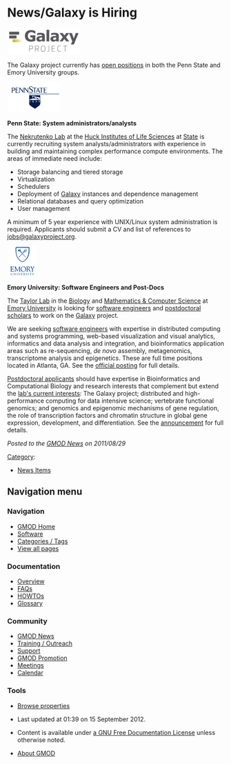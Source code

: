 



<span id="top"></span>




# <span dir="auto">News/Galaxy is Hiring</span>











<a href="http://galaxyproject.org/wiki/News/Galaxy%20is%20Hiring"
rel="nofollow" title="Galaxy Project is hiring"><img
src="https://raw.githubusercontent.com/GMOD/gmod.github.io/main/mediawiki/images/thumb/c/c7/GalaxyLogoBigger.png/170px-GalaxyLogoBigger.png"
srcset="https://raw.githubusercontent.com/GMOD/gmod.github.io/main/mediawiki/images/thumb/c/c7/GalaxyLogoBigger.png/255px-GalaxyLogoBigger.png 1.5x, https://raw.githubusercontent.com/GMOD/gmod.github.io/main/mediawiki/images/thumb/c/c7/GalaxyLogoBigger.png/340px-GalaxyLogoBigger.png 2x"
width="170" height="60" alt="Galaxy Project is hiring" /></a>



The Galaxy project currently has
<a href="http://galaxyproject.org/wiki/News/Galaxy%20is%20Hiring"
class="external text" rel="nofollow">open positions</a> in both the Penn
State and Emory University groups.



<a href="../File:PennState.gif" class="image"
title="Galaxy is hiring"><img
src="https://raw.githubusercontent.com/GMOD/gmod.github.io/main/mediawiki/images/8/83/PennState.gif" width="121" height="70"
alt="Galaxy is hiring" /></a>



**Penn State: System administrators/analysts**

The <a href="http://www.bx.psu.edu/~anton/" class="external text"
rel="nofollow">Nekrutenko Lab</a> at the
<a href="http://www.huck.psu.edu/" class="external text"
rel="nofollow">Huck Institutes of Life Sciences</a> at
<a href="http://psu.edu/%7CPenn" class="external text"
rel="nofollow">State</a> is currently recruiting system
analysts/administrators with experience in building and maintaining
complex performance compute environments. The areas of immediate need
include:

- Storage balancing and tiered storage
- Virtualization
- Schedulers
- Deployment of [Galaxy](../Galaxy.1 "Galaxy") instances and dependence
  management
- Relational databases and query optimization
- User management

A minimum of 5 year experience with UNIX/Linux system administration is
required. Applicants should submit a CV and list of references to
<a href="mailto:jobs@galaxyproject.org" class="external text"
rel="nofollow">jobs@galaxyproject.org</a>.



<a href="http://bx.mathcs.emory.edu/joining/" rel="nofollow"
title="Openings at Emory University"><img
src="https://raw.githubusercontent.com/GMOD/gmod.github.io/main/mediawiki/images/7/7a/EmoryLogoSmall.gif" width="70"
height="70" alt="Openings at Emory University" /></a>



**Emory University: Software Engineers and Post-Docs**

The <a href="http://bx.mathcs.emory.edu/" class="external text"
rel="nofollow">Taylor Lab</a> in the
<a href="http://www.biology.emory.edu" class="external text"
rel="nofollow">Biology</a> and
<a href="http://www.mathcs.emory.edu" class="external text"
rel="nofollow">Mathematics &amp; Computer Science</a> at
<a href="http://emory.edu/" class="external text" rel="nofollow">Emory
University</a> is looking for
<a href="http://bx.mathcs.emory.edu/joining/sw/" class="external text"
rel="nofollow">software engineers</a> and
<a href="http://bx.mathcs.emory.edu/joining/postdocs/"
class="external text" rel="nofollow">postdoctoral scholars</a> to work
on the [Galaxy](../Galaxy.1 "Galaxy") project.

We are seeking
<a href="http://bx.mathcs.emory.edu/joining/sw/" class="external text"
rel="nofollow">software engineers</a> with expertise in distributed
computing and systems programming, web-based visualization and visual
analytics, informatics and data analysis and integration, and
bioinformatics application areas such as re-sequencing, *de novo*
assembly, metagenomics, transcriptome analysis and epigenetics. These
are full time positions located in Atlanta, GA. See the
<a href="http://bx.mathcs.emory.edu/joining/sw/" class="external text"
rel="nofollow">official posting</a> for full details.

<a href="http://bx.mathcs.emory.edu/joining/postdocs/"
class="external text" rel="nofollow">Postdoctoral applicants</a> should
have expertise in Bioinformatics and Computational Biology and research
interests that complement but extend the
<a href="http://bx.mathcs.emory.edu/research/" class="external text"
rel="nofollow">lab's current interests</a>: The Galaxy project;
distributed and high-performance computing for data intensive science;
vertebrate functional genomics; and genomics and epigenomic mechanisms
of gene regulation, the role of transcription factors and chromatin
structure in global gene expression, development, and differentiation.
See the <a href="http://bx.mathcs.emory.edu/joining/postdocs/"
class="external text" rel="nofollow">announcement</a> for full details.

  



*Posted to the [GMOD News](../GMOD_News "GMOD News") on 2011/08/29*






[Category](../Special%3ACategories "Special%3ACategories"):

- [News Items](../Category%3ANews_Items "Category%3ANews Items")






## Navigation menu






### 



<a href="../Main_Page"
style="background-image: url(../../images/GMOD-cogs.png);"
title="Visit the main page"></a>


### Navigation



- <span id="n-GMOD-Home">[GMOD Home](../Main_Page)</span>
- <span id="n-Software">[Software](../GMOD_Components)</span>
- <span id="n-Categories-.2F-Tags">[Categories /
  Tags](../Categories)</span>
- <span id="n-View-all-pages">[View all
  pages](../Special:AllPages)</span>




### Documentation



- <span id="n-Overview">[Overview](../Overview)</span>
- <span id="n-FAQs">[FAQs](../Category%3AFAQ)</span>
- <span id="n-HOWTOs">[HOWTOs](../Category%3AHOWTO)</span>
- <span id="n-Glossary">[Glossary](../Glossary)</span>




### Community



- <span id="n-GMOD-News">[GMOD News](../GMOD_News)</span>
- <span id="n-Training-.2F-Outreach">[Training /
  Outreach](../Training_and_Outreach)</span>
- <span id="n-Support">[Support](../Support)</span>
- <span id="n-GMOD-Promotion">[GMOD Promotion](../GMOD_Promotion)</span>
- <span id="n-Meetings">[Meetings](../Meetings)</span>
- <span id="n-Calendar">[Calendar](../Calendar)</span>




### Tools

- <span id="t-smwbrowselink"><a href="../Special%3ABrowse/News-2FGalaxy_is_Hiring"
  rel="smw-browse">Browse properties</a></span>



- <span id="footer-info-lastmod">Last updated at 01:39 on 15 September
  2012.</span>
<!-- - <span id="footer-info-viewcount">10,882 page views.</span> -->
- <span id="footer-info-copyright">Content is available under
  <a href="http://www.gnu.org/licenses/fdl-1.3.html" class="external"
  rel="nofollow">a GNU Free Documentation License</a> unless otherwise
  noted.</span>

<!-- -->

- <span id="footer-places-about">[About
  GMOD](../GMOD%3AAbout "GMOD%3AAbout")</span>

<!-- -->




